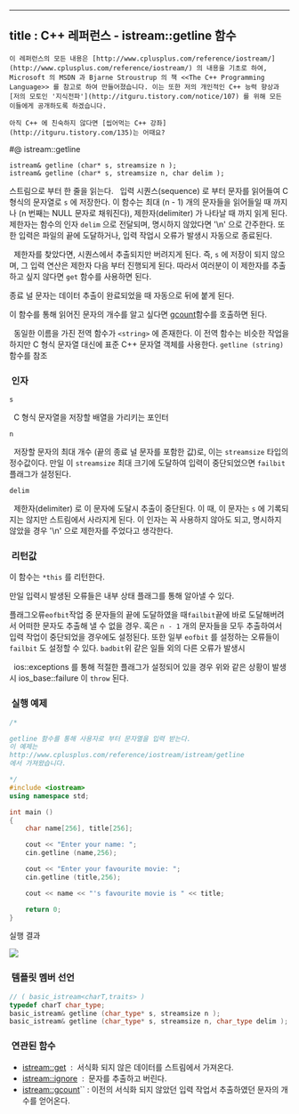 ----------------
title : C++ 레퍼런스 - istream::getline 함수
--------------



```warning
이 레퍼런스의 모든 내용은 [http://www.cplusplus.com/reference/iostream/](http://www.cplusplus.com/reference/iostream/) 의 내용을 기초로 하여, Microsoft 의 MSDN 과 Bjarne Stroustrup 의 책 <<The C++ Programming Language>> 를 참고로 하여 만들어졌습니다. 이는 또한 저의 개인적인 C++ 능력 향상과 [저의 모토인 '지식전파'](http://itguru.tistory.com/notice/107) 를 위해 모든 이들에게 공개하도록 하겠습니다.
```

```info
아직 C++ 에 친숙하지 않다면 [씹어먹는 C++ 강좌](http://itguru.tistory.com/135)는 어때요?
```

#@ istream::getline

```info
istream& getline (char* s, streamsize n );
istream& getline (char* s, streamsize n, char delim );
```

스트림으로 부터 한 줄을 읽는다.
  입력 시퀀스(sequence) 로 부터 문자를 읽어들여 C 형식의 문자열로 `s` 에 저장한다.
이 함수는 최대 (n - 1) 개의 문자들을 읽어들일 때 까지나 (n 번째는 NULL 문자로 채워진다), 제한자(delimiter) 가 나타날 때 까지 읽게 된다. 제한자는 함수의 인자 `delim` 으로 전달되며, 명시하지 않았다면 '\n' 으로 간주한다. 또한 입력은 파일의 끝에 도달하거나, 입력 작업시 오류가 발생시 자동으로 종료된다.

  제한자를 찾았다면, 시퀀스에서 추출되지만 버려지게 된다. 즉, `s` 에 저장이 되지 않으며, 그 입력 연산은 제한자 다음 부터 진행되게 된다. 따라서 여러분이 이 제한자를 추출하고 싶지 않다면 `get` 함수를 사용하면 된다.

종료 널 문자는 데이터 추출이 완료되었을 때 자동으로 뒤에 붙게 된다.

이 함수를 통해 읽어진 문자의 개수를 알고 싶다면 [gcount](http://itguru.tistory.com/192)함수를 호출하면 된다.

  동일한 이름을 가진 전역 함수가 `<string>` 에 존재한다. 이 전역 함수는 비슷한 작업을 하지만 C 형식 문자열 대신에 표준 C++ 문자열 객체를 사용한다. `getline (string)` 함수를 참조



###  인자




`s`

  C 형식 문자열을 저장할 배열을 가리키는 포인터

`n`

  저장할 문자의 최대 개수 (끝의 종료 널 문자를 포함한 값)로, 이는 `streamsize` 타입의 정수값이다. 만일 이 `streamsize` 최대 크기에 도달하여 입력이 중단되었으면 `failbit` 플래그가 설정된다.

`delim`

  제한자(delimiter) 로 이 문자에 도달시 추출이 중단된다. 이 때, 이 문자는 `s` 에 기록되지는 않지만 스트림에서 사라지게 된다. 이 인자는 꼭 사용하지 않아도 되고, 명시하지 않았을 경우 '\n' 으로 제한자를 주었다고 생각한다.



###  리턴값




이 함수는 `*this` 를 리턴한다.

만일 입력시 발생된 오류들은 내부 상태 플래그를 통해 알아낼 수 있다.

플래그오류`eofbit`작업 중 문자들의 끝에 도달하였을 때`failbit`끝에 바로 도달해버려서 어떠한 문자도 추출해 낼 수 없을 경우. 혹은 `n - 1` 개의 문자들을 모두 추출하여서 입력 작업이 중단되었을 경우에도 설정된다. 또한 일부 `eofbit` 를 설정하는 오류들이 `failbit` 도 설정할 수 있다.
`badbit`위 같은 일들 외의 다른 오류가 발생시

  ios::exceptions 를 통해 적절한 플래그가 설정되어 있을 경우 위와 같은 상황이 발생시 ios_base::failure 이 `throw` 된다.



###  실행 예제


```cpp
/*

getline 함수를 통해 사용자로 부터 문자열을 입력 받는다.
이 예제는
http://www.cplusplus.com/reference/iostream/istream/getline
에서 가져왔습니다.

*/
#include <iostream>
using namespace std;

int main ()
{
    char name[256], title[256];

    cout << "Enter your name: ";
    cin.getline (name,256);

    cout << "Enter your favourite movie: ";
    cin.getline (title,256);

    cout << name << "'s favourite movie is " << title;

    return 0;
}
```


실행 결과

![](http://img1.daumcdn.net/thumb/R1920x0/?fname=http%3A%2F%2Fcfile24.uf.tistory.com%2Fimage%2F171C67424E4BDFE4051BA6)





###  템플릿 멤버 선언




```cpp
// ( basic_istream<charT,traits> )
typedef charT char_type;
basic_istream& getline (char_type* s, streamsize n );
basic_istream& getline (char_type* s, streamsize n, char_type delim );
```




###  연관된 함수


*  [istream::get](http://itguru.tistory.com/191)  :  서식화 되지 않은 데이터를 스트림에서 가져온다.
*  [istream::ignore](http://itguru.tistory.com/193)  :  문자를 추출하고 버린다.
*  [istream::gcount](http://itguru.tistory.com/192)`` : 이전의 서식화 되지 않았던 입력 작업서 추출하였던 문자의 개수를 얻어온다.





